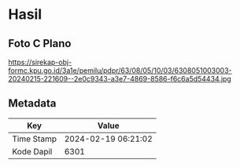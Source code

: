 # Hasil

## Foto C Plano

https://sirekap-obj-formc.kpu.go.id/3a1e/pemilu/pdpr/63/08/05/10/03/6308051003003-20240215-221609--2e0c9343-a3e7-4869-8586-f6c6a5d54434.jpg


## Metadata

| Key        | Value               |
| ---------- | ------------------- |
| Time Stamp | 2024-02-19 06:21:02 |
| Kode Dapil | 6301                |




